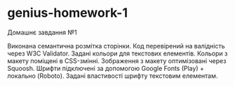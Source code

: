 # genius-homework-1
Домашнє завдання №1

Виконана семантична розмітка сторінки.
Код перевірений на валідність через W3C Validator.
Задані кольори для текстових елементів.
Кольори з макету поміщені в CSS-змінні.
Зображення з макету оптимізовані через Squoosh.
Шрифти підключені за допомогою Google Fonts (Play) + локально (Roboto).
Задані властивості шрифту текстовим елементам.
